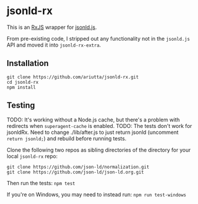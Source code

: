 # jsonld-rx

This is an [RxJS](https://github.com/Reactive-Extensions/RxJS) wrapper for [jsonld.js](https://github.com/digitalbazaar/jsonld.js).

From pre-existing code, I stripped out any functionality not in the `jsonld.js` API and moved it into `jsonld-rx-extra`.

## Installation

```
git clone https://github.com/ariutta/jsonld-rx.git
cd jsonld-rx
npm install
```

## Testing

TODO: It's working without a Node.js cache, but there's a problem with redirects when `superagent-cache` is enabled.
TODO: The tests don't work for jsonldRx. Need to change ./lib/after.js to just return jsonld (uncomment `return jsonld;`) and rebuild before running tests.

Clone the following two repos as sibling directories of the directory for your local `jsonld-rx` repo:

```
git clone https://github.com/json-ld/normalization.git
git clone https://github.com/json-ld/json-ld.org.git
```

Then run the tests: `npm test`

If you're on Windows, you may need to instead run: `npm run test-windows`
